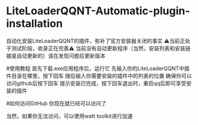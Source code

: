 # LiteLoaderQQNT-Automatic-plugin-installation
自动化安装LiteLoaderQQNT的插件，弥补了官方安装器关闭的事实
⚠当前正处于测试阶段，收录正在完善⚠
当前没有自动更新程序（当然，安装列表和安装链接是自动更新的）请在发现问题后更新版本

#使用教程
首先下载.exe应用程序后，运行它
先输入你的LiteLoaderQQNT中插件目录在哪里，按下回车
随后输入你需要安装的插件中的列表的位置
确保你可以访问github后按下回车
提示安装已完成，按下回车退出时，重启qq后即可享受安装的插件

#如何访问GitHub
你现在就已经可以访问了

当然，如果你无法访问，可以使用watt toolkit进行加速

